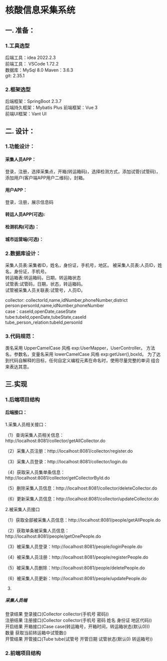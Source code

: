 # 核酸信息采集系统

## 一. 准备：

### 1.工具选型

后端工具：idea 2022.2.3  
前端工具： VSCode 1.72.2  
数据库：MySql 8.0
Maven：3.6.3  
git: 2.35.1

### 2.框架选型

后端框架：SpringBoot 2.3.7  
后端持久框架：Mybatis Plus
前端框架：Vue 3  
前端UI框架：Vant UI

## 二. 设计：

### 1.功能设计：

#### 采集人员APP：

登录，注册，选择采集点，开箱(转运箱码)，选择检测方式，添加试管(试管码)，添加用户(客户端APP用户二维码)，封箱。

#### 用户APP：

登录，注册，展示信息码

#### 转运人员APP(可选):

#### 检测机构(可选)：

#### 城市运营端(可选)：

### 2.数据库设计：

采集人员表:采集者ID，姓名，身份证，手机号，地区。
被采集人员表:人员ID，姓名，身份证，手机号。  
转运箱表:转运箱码，日期，转运箱状态  
试管表:试管码，日期，状态，转运箱码。   
试管被采集人员关联表:试管号，人员ID。

collector: collectorId,name,idNumber,phoneNumber,district  
person:personId,name,idNumber,phoneNumber  
case：caseId,openDate,caseState   
tube:tubeId,openDate,tubeState,caseId   
tube_person_relation:tubeId,personId

### 3.代码规范：

类名采用 UpperCamelCase 风格 exp:UserMapper，UserController。
方法名，参数名，变量名采用 lowerCamelCase 风格 exp:getUser(),boxId。
为了达到代码自解释的目标，任何自定义编程元素在命名时，使用尽量完整的单词 组合来表达其意。

## 三.实现

### 1.后端项目结构

#### 后端接口：
1.采集人员相关接口：

（1）查询采集人员相关信息：http://localhost:8081/collector/getAllCollector.do

（2）采集人员注册：http://localhost:8081/collector/register.do

（3）采集人员登录：http://localhost:8081/collector/login.do

（4）获取采人员集单条信息：http://localhost:8081/collector/getCollectorById.do

（5）删除采集人员信息：http://localhost:8081/collector/deleteCollector.do

（6）更新采集人员信息：http://localhost:8081/collector/updateCollector.do

2.被采集人员接口

（1）获取全部被采集人员信息：http://localhost:8081/people/getAllPeople.do

（2）获取单条被采集人员信息：http://localhost:8081/people/getOnePeople.do

（3）被采集人员登录：http://localhost:8081/people/loginPeople.do

（4）被采集人员注册：http://localhost:8081/people/registerPeople.do

（5）被采集人员删除：http://localhost:8081/people/deletePeople.do

（6）被采集人员更新：http://localhost:8081/people/updatePeople.do

3.

##### 采集人员端

登录结果 登录接口(Collector collector(手机号 密码))   
注册结果 注册接口(Collector collector(手机号 密码 姓名 身份证 地区代码))  
开启结果 开箱接口(Case case(转运箱号，开箱时间，转运箱状态(默认0)))  
数量 获取当前转运箱中试管数()  
开管结果 开管接口(Tube tube(试管号 开管日期 试管状态(默认0) 转运箱号))

### 2.前端项目结构

